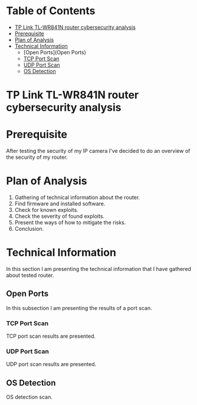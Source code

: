 Table of Contents
=================
* [TP Link TL-WR841N router cybersecurity analysis](#TP-Link-TL-WR841N-router-cybersecurity-analysis)
* [Prerequisite](Prerequisite)
* [Plan of Analysis](Plan-of-Analysis)
* [Technical Information](Technical-Information)
	* [Open Ports](Open Ports)
	* [TCP Port Scan](TCP-Port-Scan)
	* [UDP Port Scan](UDP-Port-Scan)
	* [OS Detection](OS-Detection)

# TP Link TL-WR841N router cybersecurity analysis

# Prerequisite

After testing the security of my IP camera I've decided to do an overview of the security of my router.

# Plan of Analysis

1. Gathering of technical information about the router.
2. Find firmware and installed software.
3. Check for known exploits.
4. Check the severity of found exploits.
5. Present the ways of how to mitigate the risks.
6. Conclusion.

# Technical Information

In this section I am presenting the technical information that I have gathered about tested router.

## Open Ports

In this subsection I am presenting the results of a port scan.

### TCP Port Scan

TCP port scan results are presented.

### UDP Port Scan

UDP port scan results are presented.

## OS Detection

OS detection scan.
